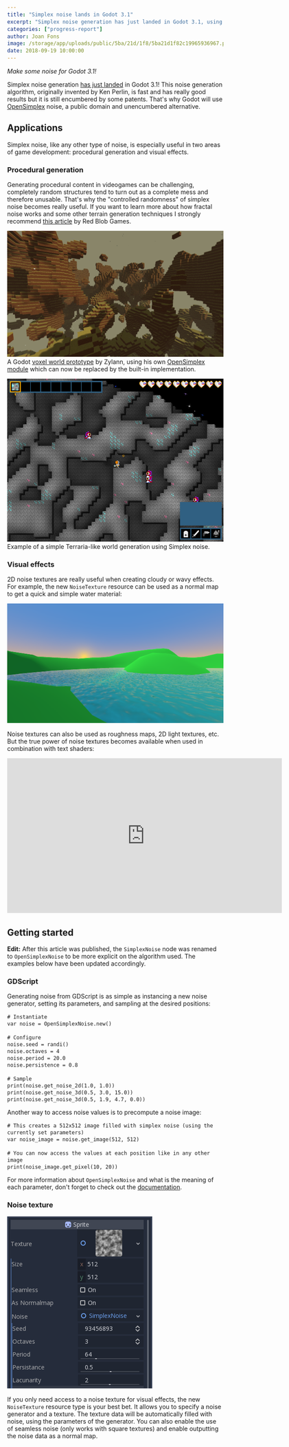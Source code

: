 ```yaml
---
title: "Simplex noise lands in Godot 3.1"
excerpt: "Simplex noise generation has just landed in Godot 3.1, using the unencumbered OpenSimplex implementation. It allows generation of 2D, 3D and 4D noise with a few lines of code with applications for procedural generation and visual effects."
categories: ["progress-report"]
author: Joan Fons
image: /storage/app/uploads/public/5ba/21d/1f8/5ba21d1f82c19965936967.png
date: 2018-09-19 10:00:00
---
```


*Make some noise for Godot 3.1!*

Simplex noise generation [has just landed](https://github.com/godotengine/godot/pull/21569) in Godot 3.1! This noise generation algorithm, originally invented by Ken Perlin, is fast and has really good results but it is still encumbered by some patents. That's why Godot will use [OpenSimplex](https://github.com/smcameron/open-simplex-noise-in-c) noise, a public domain and unencumbered alternative. 

## Applications

Simplex noise, like any other type of noise, is especially useful in two areas of game development: procedural generation and visual effects.

### Procedural generation

Generating procedural content in videogames can be challenging, completely random structures tend to turn out as a complete mess and therefore unusable. That's why the "controlled randomness" of simplex noise becomes really useful. If you want to learn more about how fractal noise works and some other terrain generation techniques I strongly recommend [this article](https://www.redblobgames.com/maps/terrain-from-noise/) by Red Blob Games.

![A Minecraft-like world by Zylann](/storage/app/media/3.1/SimplexNoise/minecraft.png)
A Godot [voxel world prototype](https://github.com/Zylann/voxelgame) by Zylann, using his own [OpenSimplex module](https://github.com/Zylann/godot_opensimplex) which can now be replaced by the built-in implementation.

![A simple Terraria tribute.](/storage/app/media/3.1/SimplexNoise/lunaria.png)
Example of a simple Terraria-like world generation using Simplex noise.

### Visual effects

2D noise textures are really useful when creating cloudy or wavy effects. For example, the new `NoiseTexture` resource can be used as a normal map to get a quick and simple water material:

![Simple water material](/storage/app/media/3.1/SimplexNoise/water.png)

Noise textures can also be used as roughness maps, 2D light textures, etc. But the true power of noise textures becomes available when used in combination with text shaders:

<iframe width="640" height="360" src="https://www.youtube-nocookie.com/embed/mhWbDA0yNIc?rel=0&controls=0&showinfo=0" frameborder="0" allow="autoplay; encrypted-media" allowfullscreen></iframe>

## Getting started

**Edit:** After this article was published, the `SimplexNoise` node was renamed to `OpenSimplexNoise` to be more explicit on the algorithm used. The examples below have been updated accordingly.

### GDScript

Generating noise from GDScript is as simple as instancing a new noise generator, setting its parameters, and sampling at the desired positions:

```
# Instantiate
var noise = OpenSimplexNoise.new()

# Configure
noise.seed = randi()
noise.octaves = 4
noise.period = 20.0
noise.persistence = 0.8

# Sample
print(noise.get_noise_2d(1.0, 1.0))
print(noise.get_noise_3d(0.5, 3.0, 15.0))
print(noise.get_noise_3d(0.5, 1.9, 4.7, 0.0))
```

Another way to access noise values is to precompute a noise image:

```
# This creates a 512x512 image filled with simplex noise (using the currently set parameters)
var noise_image = noise.get_image(512, 512)

# You can now access the values at each position like in any other image
print(noise_image.get_pixel(10, 20))
```

For more information about `OpenSimplexNoise` and what is the meaning of each parameter, don't forget to check out the [documentation](http://docs.godotengine.org/en/latest/classes/class_opensimplexnoise.html).

### Noise texture

![](/storage/app/media/3.1/SimplexNoise/noise.png)

If you only need access to a noise texture for visual effects, the new `NoiseTexture` resource type is your best bet. It allows you to specify a noise generator and a texture. The texture data will be automatically filled with noise, using the parameters of the generator. You can also enable the use of seamless noise (only works with square textures) and enable outputting the noise data as a normal map.